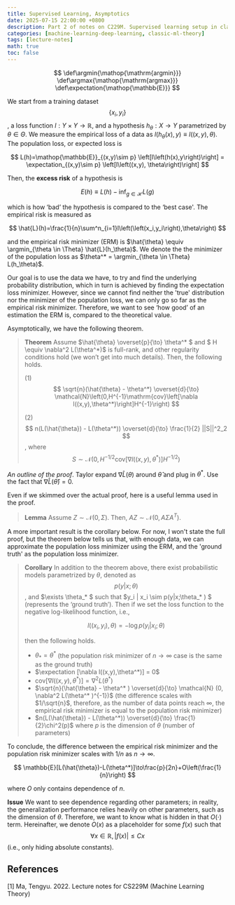 ```yaml
---
title: Supervised Learning, Asymptotics
date: 2025-07-15 22:00:00 +0800
description: Part 2 of notes on C229M. Supervised learning setup in classical ML and asymptotic behavior.
categories: [machine-learning-deep-learning, classic-ml-theory]
tags: [lecture-notes]
math: true
toc: false
---
```


$$
    \def\argmin{\mathop{\mathrm{argmin}}}
    \def\argmax{\mathop{\mathrm{argmax}}}
    \def\expectation{\mathop{\mathbb{E}}}
$$

We start from a training dataset $$\{x_i,y_i\}$$, a loss function $l: Y\times Y \to \mathbb{R}$, and a hypothesis $h_\theta: X \to Y$ parametrized by $\theta\in\Theta$. We measure the empirical loss of a data as $l(h_\theta(x),y) \equiv l((x,y),\theta)$. The population loss, or expected loss is

$$
L(h)=\mathop{\mathbb{E}}_{(x,y)\sim p} \left[l\left(h(x),y\right)\right] = \expectation_{(x,y)\sim p} \left[l\left((x,y), \theta\right)\right]
$$

Then, the **excess risk** of a hypothesis is

$$
E(h)\equiv L(h) - \inf_{g \in \mathcal{H}} L(g)
$$

which is how ‘bad’ the hypothesis is compared to the ‘best case'. The empirical risk is measured as

$$
\hat{L}(h)=\frac{1}{n}\sum^n_{i=1}l\left(\left(x_i,y_i\right),\theta\right)
$$

and the empirical risk minimizer (ERM) is $\hat{\theta} \equiv \argmin_{\theta \in \Theta} \hat{L}(h_\theta)$. We denote the the minimizer of the population loss as $\theta^* = \argmin_{\theta \in \Theta} L(h_\theta)$.

Our goal is to use the data we have, to try and find the underlying probability distribution, which in turn is achieved by finding the expectation loss minimizer. However, since we cannot find neither the 'true' distribution nor the minimizer of the population loss, we can only go so far as the empirical risk minimizer. Therefore, we want to see ‘how good’ of an estimation the ERM is, compared to the theoretical value.

Asymptotically, we have the following theorem.

>**Theorem** Assume $\hat{\theta} \overset{p}{\to} \theta^* $ and $ H \equiv \nabla^2 L(\theta^*)$ is full-rank, and other regularity conditions hold (we won’t get into much details). Then, the following holds.
>
> (1)
>$$
\sqrt{n}(\hat{\theta} - \theta^*) \overset{d}{\to} \mathcal{N}\left(0,H^{-1}\mathrm{cov}\left[\nabla l((x,y),\theta^*)\right]H^{-1}\right)
>$$
>
> (2)
>$$
n(L(\hat{\theta}) - L(\theta^*)) \overset{d}{\to} \frac{1}{2} ||S||^2_2
>$$, where
>$$
S \sim \mathcal{N}\left(0,H^{-1/2}\mathrm{cov} \left[\nabla l((x,y),\theta^*) \right] H^{-1/2}\right)
>$$

_An outline of the proof_. Taylor expand $\nabla\hat{L}(\theta)$ around $\hat{\theta}$ and plug in $\theta^*$. Use the fact that $\nabla\hat{L}(\hat{\theta})=0$.

Even if we skimmed over the actual proof, here is a useful lemma used in the proof.

> **Lemma** Assume $Z \sim \mathcal{N}(0,\Sigma)$. Then, $AZ \sim \mathcal{N}(0, A\Sigma A^T)$.

A more important result is the corollary below. For now, I won't state the full proof, but the theorem below tells us that, with enough data, we can approximate the population loss minimizer using the ERM, and the 'ground truth' as the population loss minimizer.

>**Corollary** In addition to the theorem above, there exist probabilistic models parametrized by $\theta$, denoted as
>$$p(y|x;\theta)$$, and $\exists \theta_* $ such that $y_i | x_i \sim p(y|x;\theta_* ) $ (represents the ‘ground truth’). Then if we set the loss function to the negative log-likelihood function, i.e.,
>
>$$
l\left(\left(x_i, y_i \right) , \theta\right) = -\log p\left(y_i | x_i ; \theta\right)
>$$
>
>then the following holds.
>
> - $\theta_* = \theta^*$ (the population risk minimizer of $n \to \infty$ case is the same as the ground truth)
> - $\expectation [\nabla l((x,y),\theta^*)] = 0$
> - $\mathrm{cov}\left[\nabla l ((x,y),\theta^* )\right] = \nabla^2 L(\theta^* )$
> - $\sqrt{n}(\hat{\theta} - \theta^* ) \overset{d}{\to} \mathcal{N} (0, \nabla^2 L(\theta^* )^{-1})$ (the difference scales with $1/\sqrt{n}$, therefore, as the number of data points reach $\infty$, the empirical risk minimizer is equal to the population risk minimizer)
> - $n(L(\hat{\theta}) - L(\theta^*)) \overset{d}{\to} \frac{1}{2}\chi^2(p)$ where $p$ is the dimension of $\theta$ (number of parameters)

To conclude, the difference between the empirical risk minimizer and the population risk minimizer scales with $1/n$ as $n \to \infty$.

$$
\mathbb{E}[L(\hat{\theta})-L(\theta^*)]\to\frac{p}{2n}+O\left(\frac{1}{n}\right)
$$

where $O$ only contains dependence of $n$. 

**Issue** We want to see dependence regarding other parameters; in reality, the generalization performance relies heavily on other parameters, such as the dimension of $\theta$. Therefore, we want to know what is hidden in that $O(\cdot)$ term. Hereinafter, we denote $O(x)$ as a placeholder for some $f(x)$ such that
$$
\forall x \in \mathbb{R},\,|f(x)|\le C x
$$
(i.e., only hiding absolute constants).

## References

[1] Ma, Tengyu. 2022. Lecture notes for CS229M (Machine Learning Theory)
